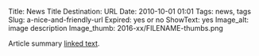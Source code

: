 Title: News Title 
Destination: URL
Date: 2010-10-01 01:01 
Tags: news, tags 
Slug: a-nice-and-friendly-url 
Expired: yes or no
ShowText: yes
Image_alt: image description
Image_thumb: 2016-xx/FILENAME-thumbs.png

Article summary [linked text](http://www.google.com).

<!-- USEFUL CUT AND PASTE STUFF.

<img src="/theme/img/news/201X-XX/XXXX.png" alt="words" class="float_left">

<img src="/theme/img/news/201X-XX/XXXX.png" alt="words" class="float_right">

<a href="#" target="_blank">

-->